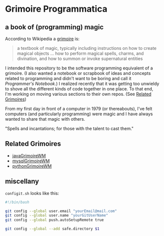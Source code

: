 # Grimoire Programmatica

## a book of (programming) magic

According to Wikipedia a [grimoire](https://en.wikipedia.org/wiki/Grimoire) is:
> a textbook of magic, typically including instructions on how to create magical objects ... how to perform magical spells, charms, and divination, and how to summon or invoke supernatural entities

I intended this repository to be the software programming equivalent of a grimoire. (I also wanted a notebook or scrapbook of ideas and concepts related to programming and didn't want to be boring and call it _Programmer's Notebook_.) I realized recently that it was getting too unwieldy to shove all the different kinds of code together in one place. To that end, I'm working on moving various sections to their own repos. (See [Related Grimoires](#related-grimoires))

From my first day in front of a computer in 1979 (or thereabouts), I've felt computers (and particularly programming) were magic and I have always wanted to share that magic with others.

"Spells and incantations; for those with the talent to cast them."

## Related Grimoires

* [javaGrimoireWM](https://github.com/WalterMarch/javaGrimoireWM)
* [mysqlGrimoireWM](https://github.com/WalterMarch/mysqlGrimoireWM)
* [pythonGrimoireWM](https://github.com/WalterMarch/pythonGrimoireWM)

## miscellany

`configit.sh` looks like this:

```bash
#!/bin/bash

git config --global user.email "yourEmail@mail.com"
git config --global user.name "yourGitUserName"
git config --global push.autoSetupRemote true

git config --global --add safe.directory $1
```
